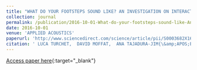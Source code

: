 ```yaml
---
title: "WHAT DO YOUR FOOTSTEPS SOUND LIKE? AN INVESTIGATION ON INTERACTIVE FOOTSTEP SOUNDS ADJUSTMENT"
collection: journal
permalink: /publication/2016-10-01-What-do-your-footsteps-sound-like-An-investigation-on-interactive-footstep-sounds-adjustment
date: 2016-10-01
venue: 'APPLIED ACOUSTICS'
paperurl: 'http://www.sciencedirect.com/science/article/pii/S0003682X16300913'
citation: ' LUCA TURCHET,  DAVID MOFFAT,  ANA TAJADURA-JIM{\&amp;APOS;E}NEZ,  JOSHUA REISS,  TONY STOCKMAN, &quot;WHAT DO YOUR FOOTSTEPS SOUND LIKE? AN INVESTIGATION ON INTERACTIVE FOOTSTEP SOUNDS ADJUSTMENT.&quot; APPLIED ACOUSTICS, 2016.'
---
```

[Access paper here](http://www.sciencedirect.com/science/article/pii/S0003682X16300913){:target="_blank"}
